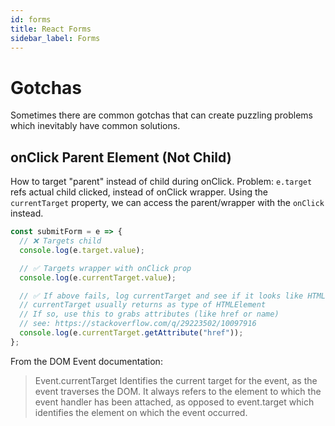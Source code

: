 ```yaml
---
id: forms
title: React Forms
sidebar_label: Forms
---
```


# Gotchas

Sometimes there are common gotchas that can create puzzling problems which inevitably have common solutions.

## onClick Parent Element (Not Child)

How to target "parent" instead of child during onClick. Problem: `e.target` refs actual child clicked, instead of onClick wrapper. Using the `currentTarget` property, we can access the parent/wrapper with the `onClick` instead.

```js
const submitForm = e => {
  // ❌ Targets child
  console.log(e.target.value);

  // ✅ Targets wrapper with onClick prop
  console.log(e.currentTarget.value);

  // ✅ If above fails, log currentTarget and see if it looks like HTML
  // currentTarget usually returns as type of HTMLElement
  // If so, use this to grabs attributes (like href or name)
  // see: https://stackoverflow.com/q/29223502/10097916
  console.log(e.currentTarget.getAttribute("href"));
};
```

From the DOM Event documentation:

> Event.currentTarget Identifies the current target for the event, as the event traverses the DOM. It always refers to the element to which the event handler has been attached, as opposed to event.target which identifies the element on which the event occurred.
